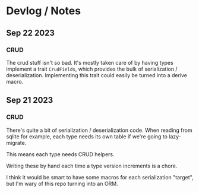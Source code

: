 # Devlog / Notes

## Sep 22 2023

### CRUD

The crud stuff isn't so bad. It's mostly taken care of by having types
implement a trait `CrudFields`, which provides the bulk of serialization /
deserialization. Implementing this trait could easily be turned into a derive
macro.

## Sep 21 2023

### CRUD

There's quite a bit of serialization / deserialization code. When reading from
sqlite for example, each type needs its own table if we're going to lazy-migrate.

This means each type needs CRUD helpers.

Writing these by hand each time a type version increments is a chore.

I think it would be smart to have some macros for each serialization "target",
but I'm wary of this repo turning into an ORM.
